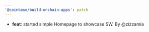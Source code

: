 ```yaml
---
'@coinbase/build-onchain-apps': patch
---
```


- **feat**: started simple Homepage to showcase SW. By @zizzamia
